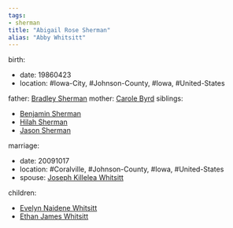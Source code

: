 ```yaml
---
tags:
- sherman
title: "Abigail Rose Sherman"
alias: "Abby Whitsitt"
---
```


birth:
  - date: 19860423
  - location: #Iowa-City, #Johnson-County, #Iowa, #United-States

father: [Bradley Sherman](Bradley%20Sherman)
mother: [Carole Byrd](Carole%20Byrd)
siblings: 
  - [Benjamin Sherman](Benjamin%20Sherman)
  - [Hilah Sherman](Hilah%20Sherman)
  - [Jason Sherman](Jason%20Sherman)

marriage:
  - date: 20091017
  - location: #Coralville, #Johnson-County, #Iowa, #United-States
  - spouse: [Joseph Killelea Whitsitt](Joseph%20Killelea%20Whitsitt.md)

children: 
  - [Evelyn Naidene Whitsitt](Evelyn%20Naidene%20Whitsitt)
  - [Ethan James Whitsitt](Ethan%20James%20Whitsitt)